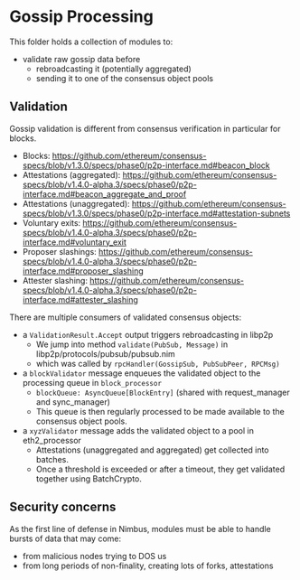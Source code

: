 # Gossip Processing

This folder holds a collection of modules to:
- validate raw gossip data before
  - rebroadcasting it (potentially aggregated)
  - sending it to one of the consensus object pools

## Validation

Gossip validation is different from consensus verification in particular for blocks.

- Blocks: https://github.com/ethereum/consensus-specs/blob/v1.3.0/specs/phase0/p2p-interface.md#beacon_block
- Attestations (aggregated): https://github.com/ethereum/consensus-specs/blob/v1.4.0-alpha.3/specs/phase0/p2p-interface.md#beacon_aggregate_and_proof
- Attestations (unaggregated): https://github.com/ethereum/consensus-specs/blob/v1.3.0/specs/phase0/p2p-interface.md#attestation-subnets
- Voluntary exits: https://github.com/ethereum/consensus-specs/blob/v1.4.0-alpha.3/specs/phase0/p2p-interface.md#voluntary_exit
- Proposer slashings: https://github.com/ethereum/consensus-specs/blob/v1.4.0-alpha.3/specs/phase0/p2p-interface.md#proposer_slashing
- Attester slashing: https://github.com/ethereum/consensus-specs/blob/v1.4.0-alpha.3/specs/phase0/p2p-interface.md#attester_slashing

There are multiple consumers of validated consensus objects:
- a `ValidationResult.Accept` output triggers rebroadcasting in libp2p
  - We jump into method `validate(PubSub, Message)` in libp2p/protocols/pubsub/pubsub.nim
  - which was called by `rpcHandler(GossipSub, PubSubPeer, RPCMsg)`
- a `blockValidator` message enqueues the validated object to the processing queue in `block_processor`
  - `blockQueue: AsyncQueue[BlockEntry]` (shared with request_manager and sync_manager)
  - This queue is then regularly processed to be made available to the consensus object pools.
- a `xyzValidator` message adds the validated object to a pool in eth2_processor
  - Attestations (unaggregated and aggregated) get collected into batches.
  - Once a threshold is exceeded or after a timeout, they get validated together using BatchCrypto.

## Security concerns

As the first line of defense in Nimbus, modules must be able to handle bursts of data that may come:
- from malicious nodes trying to DOS us
- from long periods of non-finality, creating lots of forks, attestations
